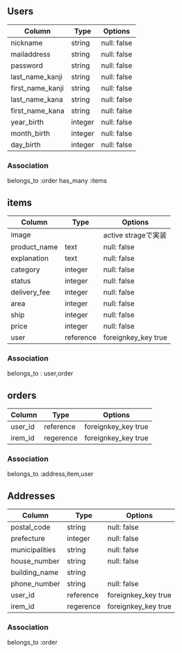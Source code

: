 ## Users 

|Column          |Type   |Options    |
|----------------|-------|-----------|
|nickname        |string |null: false|
|mailaddress     |string |null: false|
|password        |string |null: false|
|last_name_kanji |string |null: false|
|first_name_kanji|string |null: false|
|last_name_kana  |string |null: false|
|first_name_kana |string |null: false|
|year_birth      |integer|null: false|
|month_birth     |integer|null: false|
|day_birth       |integer|null: false|

### Association
belongs_to :order
has_many :items


## items

|Column      |Type     |Options             |
|------------|---------|--------------------|
|image       |         |active strageで実装  |
|product_name|text     |null: false         |
|explanation |text     |null: false         |
|category    |integer  |null: false         |
|status      |integer  |null: false         |
|delivery_fee|integer  |null: false         |
|area        |integer  |null: false         |
|ship        |integer  |null: false         |
|price       |integer  |null: false         |
|user        |reference|foreignkey_key true |

### Association
belongs_to : user,order


## orders

|Column |Type     |Options              |
|-------|---------|---------------------|
|user_id|reference| foreignkey_key true |
|irem_id|regerence| foreignkey_key true |

### Association
belongs_to :address,item,user


## Addresses

|Column        |Type     |Options            |
|--------------|---------|-------------------|
|postal_code   |string   |null: false        |
|prefecture    |integer  |null: false        |
|municipalities|string   |null: false        |
|house_number  |string   |null: false        |
|building_name |string   |                   |
|phone_number  |string   |null: false        |
|user_id       |reference|foreignkey_key true|
|irem_id       |regerence|foreignkey_key true|

### Association
belongs_to :order